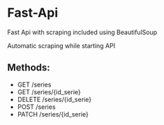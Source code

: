# Fast-Api

Fast Api with scraping included using BeautifulSoup

Automatic scraping while starting API

## Methods:
- GET /series
- GET /series/{id_serie}
- DELETE /series/{id_serie}
- POST /series
- PATCH /series/{id_serie}
